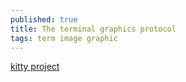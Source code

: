```yaml
---
published: true
title: The terminal graphics protocol
tags: term image graphic
---
```

[kitty project](https://sw.kovidgoyal.net/kitty/graphics-protocol.html)

